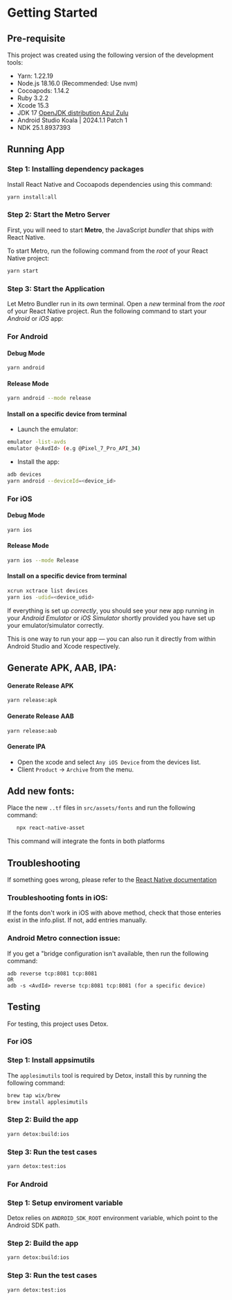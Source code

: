 # Getting Started

## Pre-requisite

This project was created using the following version of the development tools:
- Yarn: 1.22.19
- Node.js 18.16.0  (Recommended: Use nvm)
- Cocoapods: 1.14.2
- Ruby 3.2.2
- Xcode 15.3
- JDK 17 [OpenJDK distribution Azul Zulu](https://www.azul.com/downloads/#)
- Android Studio Koala | 2024.1.1 Patch 1
- NDK 25.1.8937393


## Running App
### Step 1: Installing dependency packages

Install React Native and Cocoapods dependencies using this command:


```bash
yarn install:all
```

### Step 2: Start the Metro Server

First, you will need to start **Metro**, the JavaScript _bundler_ that ships _with_ React Native.

To start Metro, run the following command from the _root_ of your React Native project:

```bash
yarn start
```

### Step 3: Start the Application

Let Metro Bundler run in its _own_ terminal. Open a _new_ terminal from the _root_ of your React Native project. Run the following command to start your _Android_ or _iOS_ app:

### For Android

#### Debug Mode
```bash
yarn android
```

#### Release Mode
```bash
yarn android --mode release
```

#### Install on a specific device from terminal

- Launch the emulator:
```bash
emulator -list-avds
emulator @<AvdId> (e.g @Pixel_7_Pro_API_34)
```

- Install the app:
```bash
adb devices
yarn android --deviceId=<device_id>
```

### For iOS

#### Debug Mode
```bash
yarn ios
```

#### Release Mode
```bash
yarn ios --mode Release
```

#### Install on a specific device from terminal
```bash
xcrun xctrace list devices
yarn ios -udid=<device_udid>
```

If everything is set up _correctly_, you should see your new app running in your _Android Emulator_ or _iOS Simulator_ shortly provided you have set up your emulator/simulator correctly.

This is one way to run your app — you can also run it directly from within Android Studio and Xcode respectively.

## Generate APK, AAB, IPA:

#### Generate Release APK
```bash
yarn release:apk
```

#### Generate Release AAB
```bash
yarn release:aab
```

#### Generate IPA

- Open the xcode and select `Any iOS Device` from the devices list.
- Client `Product` -> `Archive` from the menu.

## Add new fonts:

Place the new `..tf` files in `src/assets/fonts` and run the following command:

```sh
   npx react-native-asset
```

This command will integrate the fonts in both platforms

## Troubleshooting

If something goes wrong, please refer to the [React Native documentation](https://reactnative.dev/docs/environment-setup)

### Troubleshooting fonts in iOS:
If the fonts don't work in iOS with above method, check that those enteries exist in the info.plist. If not, add entries manually.

### Android Metro connection issue:
If you get a "bridge configuration isn't available, then run the following command:
```base
adb reverse tcp:8081 tcp:8081
OR 
adb -s <AvdId> reverse tcp:8081 tcp:8081 (for a specific device)
```

## Testing

For testing, this project uses Detox.

### For iOS

### Step 1: Install appsimutils
The `applesimutils` tool is required by Detox, install this by running the following command:

```bash
brew tap wix/brew
brew install applesimutils
```

### Step 2: Build the app

```bash
yarn detox:build:ios
```

### Step 3: Run the test cases

```bash
yarn detox:test:ios
```

### For Android

### Step 1: Setup enviroment variable
Detox relies on `ANDROID_SDK_ROOT` environment variable, which point to the Android SDK path.


### Step 2: Build the app

```bash
yarn detox:build:ios
```

### Step 3: Run the test cases

```bash
yarn detox:test:ios
```
